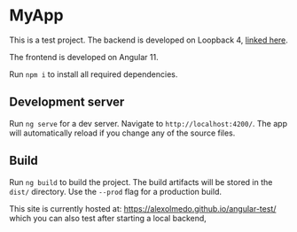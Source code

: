 # MyApp
This is a test project. The backend is developed on Loopback 4, [linked here](https://github.com/alexolmedo/api-test).

The frontend is developed on Angular 11.

Run `npm i` to install all required dependencies.

## Development server

Run `ng serve` for a dev server. Navigate to `http://localhost:4200/`. The app will automatically reload if you change any of the source files.

## Build

Run `ng build` to build the project. The build artifacts will be stored in the `dist/` directory. Use the `--prod` flag for a production build.

This site is currently hosted at: https://alexolmedo.github.io/angular-test/ which you can also test after starting a local backend,
